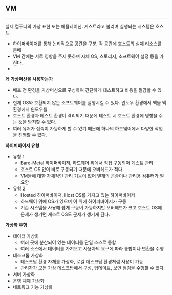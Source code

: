 ## **VM**

---

실제 컴퓨터의 가상 표현 또는 에뮬레이션. 게스트라고 불리며 실행되는 시스템은 호스트.

- 하이퍼바이저를 통해 논리적으로 공간을 구분, 각 공간에 호스트의 실제 리소스를 분배
- VM 간에는 서로 영향을 주지 못하며 자체 OS, 스토리지, 소프트웨어 설정 등을 가진다.
- 
**왜 가상머신을 사용하는가**

- 배포 전 환경을 가상머신으로 구성하여 간단하게 테스트하고 비용을 절감할 수 있다.
- 현재 OS와 호환되지 않는 소프트웨어를 실행시킬 수 있다. 윈도우 환경에서 맥을 맥 환경에서 윈도우를
- 호스트 환경과 테스트 환경이 격리되기 때문에 테스트 시 호스트 환경에 영향을 주는 것을 방지할 수 있다.
- 여러 유저가 접속이 가능하게 할 수 있기 때문에 하나의 하드웨어에서 다양한 작업을 진행할 수 있다.

**하이퍼바이저 유형**

- 유형 1
    - Bare-Metal 하이퍼바이저, 하드웨어 위에서 직접 구동되어 게스트 관리
    - 호스트 OS 없이 바로 구동되기 때문에 오버헤드가 적다
    - VM들에 대한 자체적인 관리 기능이 없어 별개의 콘솔이나 관리용 컴퓨터가 필요함
- 유형 2
    - Hosted 하이퍼바이저, Host OS를 가지고 있는 하이퍼바이저
    - 하드웨어 위에 OS가 있으며 이 위에 하이퍼바이저가 구동
    - 기존 시스템을 사용해 쉽게 구동이 가능하지만 오버헤드가 크고 호스트 OS에 문제가 생기면 게스트 OS도 문제가 생기게 된다.

**가상화 유형**

- 데이터 가상화
    - 여러 곳에 분산되어 있는 데이터를 단일 소스로 통합
    - 여러 소스에서 데이터를 가져오고 사용자의 요구에 따라 통합이나 변환을 수행
- 데스크톱 가상화
    - 데스크탑 환경 자체를 가상화, 로컬 데스크탑 환경처럼 사용이 가능
    - 관리자가 모든 가상 데스크탑에서 구성, 업데이트, 보안 점검을 수행할 수 있다.
- 서버 가상화
- 운영 체제 가상화
- 네트워크 기능 가상화